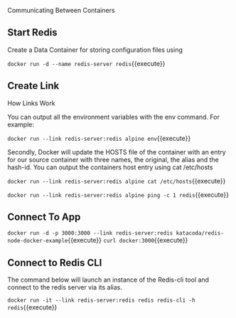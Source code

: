 
Communicating Between Containers


## Start Redis

Create a Data Container for storing configuration files using

`docker run -d --name redis-server redis`{{execute}}

##  Create Link
How Links Work

You can output all the environment variables with the env command. For example:

`docker run --link redis-server:redis alpine env`{{execute}}

Secondly, Docker will update the HOSTS file of the container with an entry for our source container with three names, the original, the alias and the hash-id. You can output the containers host entry using cat /etc/hosts


`docker run --link redis-server:redis alpine cat /etc/hosts`{{execute}}

`docker run --link redis-server:redis alpine ping -c 1 redis`{{execute}}
## Connect To App

`docker run -d -p 3000:3000 --link redis-server:redis katacoda/redis-node-docker-example`{{execute}}
`curl docker:3000`{{execute}}

## Connect to Redis CLI

The command below will launch an instance of the Redis-cli tool and connect to the redis server via its alias.

`docker run -it --link redis-server:redis redis redis-cli -h redis`{{execute}} 

